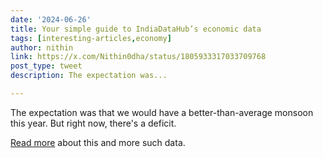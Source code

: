 ```yaml
---
date: '2024-06-26'
title: Your simple guide to IndiaDataHub’s economic data
tags: [interesting-articles,economy]
author: nithin
link: https://x.com/Nithin0dha/status/1805933317033709768
post_type: tweet
description: The expectation was...

---
```


The expectation was that we would have a better-than-average monsoon this year. But right now, there's a deficit.

[Read more](https://zerodha.com/z-connect/subtext/its-the-economy-stupid-who-pays-the-biggest-phone-bill) about this and more such data.
